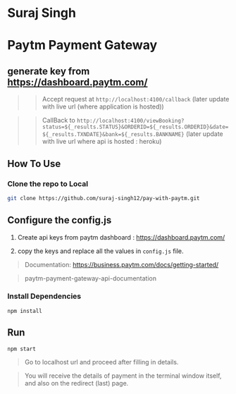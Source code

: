 # Suraj Singh
# Paytm Payment Gateway
## generate key from https://dashboard.paytm.com/


>> Accept request at `http://localhost:4100/callback` (later update with live url (where application is hosted))

>> CallBack to `http://localhost:4100/viewBooking?status=${_results.STATUS}&ORDERID=${_results.ORDERID}&date=${_results.TXNDATE}&bank=${_results.BANKNAME}` (later update with live url where api is hosted : heroku)

## How To Use

### Clone the repo to Local
```bash
git clone https://github.com/suraj-singh12/pay-with-paytm.git
```

## Configure the config.js
1. Create api keys from paytm dashboard : https://dashboard.paytm.com/

2. copy the keys and replace all the values in `config.js` file.

> Documentation: https://business.paytm.com/docs/getting-started/

> paytm-payment-gateway-api-documentation

### Install Dependencies
```npm
npm install
```

## Run 
```npm
npm start
```
> Go to localhost url and proceed after filling in details.

> You will receive the details of payment in the terminal window itself, and also on the redirect (last) page.
